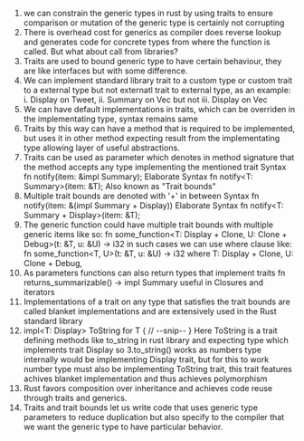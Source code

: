 1. we can constrain the generic types in rust by using traits to ensure comparison or mutation of the generic type is certainly not corrupting
2. There is overhead cost for generics as compiler does reverse lookup and generates code for concrete types from where the function is called. But what about call from libraries?
3. Traits are used to bound generic type to have certain behaviour, they are like interfaces but with some difference.
4. We can implement standard library trait to a custom type or custom trait to a external type but not externatl trait to external type, as an example: i. Display on Tweet, ii. Summary on Vec<T> but not iii. Display on Vec<T>
5. We can have default implementations in traits, which can be overriden in the implementating type, syntax remains same
6. Traits by this way can have a method that is required to be implemented, but uses it in other method expecting result from the implementating type allowing layer of useful abstractions.
7. Traits can be used as parameter which denotes in method signature that the method accepts any type implementing the mentioned trait
Syntax fn notify(item: &impl Summary);
Elaborate Syntax fn notify<T: Summary>(item: &T);
Also known as "Trait bounds"
8. Multiple trait bounds are denoted with '+' in between
Syntax fn notify(item: &(impl Summary + Display))
Elaborate Syntax fn notify<T: Summary + Display>(item: &T);
9. The generic function could have multiple trait bounds with multiple generic items like so:
fn some_function<T: Display + Clone, U: Clone + Debug>(t: &T, u: &U) -> i32 
in such cases we can use where clause like:
fn some_function<T, U>(t: &T, u: &U) -> i32
where
    T: Display + Clone,
    U: Clone + Debug,
10. As parameters functions can also return types that implement traits
fn returns_summarizable() -> impl Summary 
useful in Closures and iterators
11. Implementations of a trait on any type that satisfies the trait bounds are called blanket implementations and are extensively used in the Rust standard library
12. impl<T: Display> ToString for T {
    // --snip--
}
Here ToString is a trait defining methods like to_string in rust library and expecting type which implements trait Display so 3.to_string() works as numbers type internally would be implementing Display trait, but for this to work number type must also be implementing ToString trait, this trait features achives blanket implementation and thus achieves polymorphism
13. Rust favors composition over inheritance and achieves code reuse through traits and generics.
14. Traits and trait bounds let us write code that uses generic type parameters to reduce duplication but also specify to the compiler that we want the generic type to have particular behavior.